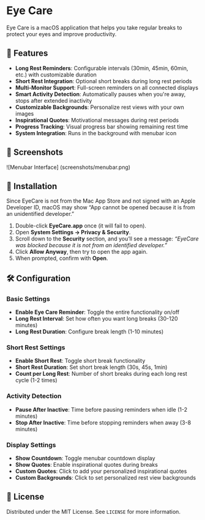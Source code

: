 # Eye Care

Eye Care is a macOS application that helps you take regular breaks to protect your eyes and improve productivity.

## 🎯 Features

- **Long Rest Reminders**: Configurable intervals (30min, 45min, 60min, etc.) with customizable duration
- **Short Rest Integration**: Optional short breaks during long rest periods
- **Multi-Monitor Support**: Full-screen reminders on all connected displays
- **Smart Activity Detection**: Automatically pauses when you're away, stops after extended inactivity
- **Customizable Backgrounds**: Personalize rest views with your own images
- **Inspirational Quotes**: Motivational messages during rest periods
- **Progress Tracking**: Visual progress bar showing remaining rest time
- **System Integration**: Runs in the background with menubar icon

## 📸 Screenshots

![Menubar Interface] (screenshots/menubar.png)

## 🚀 Installation

Since EyeCare is not from the Mac App Store and not signed with an Apple Developer ID, macOS may show “App cannot be opened because it is from an unidentified developer.”

1. Double-click **EyeCare.app** once (it will fail to open).
2. Open **System Settings → Privacy & Security**.
3. Scroll down to the **Security** section, and you’ll see a message:
   *“EyeCare was blocked because it is not from an identified developer.”*
4. Click **Allow Anyway**, then try to open the app again.
5. When prompted, confirm with **Open**.


## 🛠️ Configuration

### Basic Settings
- **Enable Eye Care Reminder**: Toggle the entire functionality on/off
- **Long Rest Interval**: Set how often you want long breaks (30-120 minutes)
- **Long Rest Duration**: Configure break length (1-10 minutes)

### Short Rest Settings
- **Enable Short Rest**: Toggle short break functionality
- **Short Rest Duration**: Set short break length (30s, 45s, 1min)
- **Count per Long Rest**: Number of short breaks during each long rest cycle (1-2 times)

### Activity Detection
- **Pause After Inactive**: Time before pausing reminders when idle (1-2 minutes)
- **Stop After Inactive**: Time before stopping reminders when away (3-8 minutes)

### Display Settings
- **Show Countdown**: Toggle menubar countdown display
- **Show Quotes**: Enable inspirational quotes during breaks
- **Custom Quotes**: Click to add your personalized inspirational quotes 
- **Custom Backgrounds**: Click to set personalized rest view backgrounds


## 📄 License

Distributed under the MIT License. See `LICENSE` for more information.


